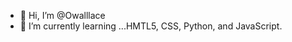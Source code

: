 - 👋 Hi, I’m @Owalllace
- 🌱 I’m currently learning ...HMTL5, CSS, Python, and JavaScript.

<!---
Owalllace/Owalllace is a ✨ special ✨ repository because its `README.md` (this file) appears on your GitHub profile.
You can click the Preview link to take a look at your changes.
--->
